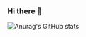 ### Hi there 👋

<!--
**centinna-l/centinna-l** is a ✨ _special_ ✨ repository because its `README.md` (this file) appears on your GitHub profile.

Here are some ideas to get you started:

- 🔭 I’m currently working on ...
- 🌱 I’m currently learning ...
- 👯 I’m looking to collaborate on ...
- 🤔 I’m looking for help with ...
- 💬 Ask me about ...
- 📫 How to reach me: ...
- 😄 Pronouns: ...
- ⚡ Fun fact: ...
-->

![Anurag's GitHub stats](https://github-readme-stats.vercel.app/api?username=centinna-l&show_icons=true&theme=tokyonight)

<!-- [![Top Langs](https://github-readme-stats.vercel.app/api/top-langs/?username=centinna-l)](https://github.com/anuraghazra/github-readme-stats) -->


